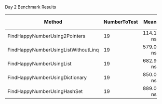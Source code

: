﻿Day 2 Benchmark Results

|                              Method | NumberToTest |     Mean |    Error |   StdDev | Rank |  Gen 0 | Gen 1 | Gen 2 | Allocated |
|------------------------------------ |------------- |---------:|---------:|---------:|-----:|-------:|------:|------:|----------:|
|       FindHappyNumberUsing2Pointers |           19 | 114.1 ns |  2.55 ns |  7.36 ns |    1 | 0.0592 |     - |     - |     248 B |
| FindHappyNumberUsingListWithoutLinq |           19 | 579.0 ns | 11.54 ns | 32.54 ns |    2 | 0.1583 |     - |     - |     664 B |
|            FindHappyNumberUsingList |           19 | 682.9 ns | 13.52 ns | 21.84 ns |    3 | 0.1755 |     - |     - |     736 B |
|      FindHappyNumberUsingDictionary |           19 | 850.0 ns | 16.11 ns | 14.28 ns |    4 | 0.2384 |     - |     - |    1000 B |
|         FindHappyNumberUsingHashSet |           19 | 889.0 ns | 15.08 ns | 11.77 ns |    5 | 0.2308 |     - |     - |     968 B |